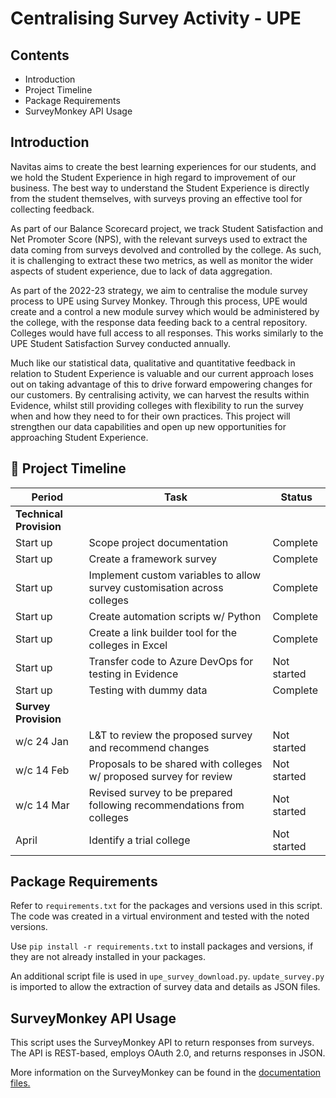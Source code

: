 # Centralising Survey Activity - UPE

## Contents

- Introduction
- Project Timeline
- Package Requirements
- SurveyMonkey API Usage

## Introduction

Navitas aims to create the best learning experiences for our students, and we hold the Student Experience in high regard to improvement of our business. The best way to understand the Student Experience is directly from the student themselves, with surveys proving an effective tool for collecting feedback. 

As part of our Balance Scorecard project, we track Student Satisfaction and Net Promoter Score (NPS), with the relevant surveys used to extract the data coming from surveys devolved and controlled by the college. As such, it is challenging to extract these two metrics, as well as monitor the wider aspects of student experience, due to lack of data aggregation. 

As part of the 2022-23 strategy, we aim to centralise the module survey process to UPE using Survey Monkey. Through this process, UPE would create and a control a new module survey which would be administered by the college, with the response data feeding back to a central repository. Colleges would have full access to all responses. This works similarly to the UPE Student Satisfaction Survey conducted annually. 

Much like our statistical data, qualitative and quantitative feedback in relation to Student Experience is valuable and our current approach loses out on taking advantage of this to drive forward empowering changes for our customers. By centralising activity, we can harvest the results within Evidence, whilst still providing colleges with flexibility to run the survey when and how they need to for their own practices. This project will strengthen our data capabilities and open up new opportunities for approaching Student Experience. 

## :calendar: Project Timeline 

| Period | Task | Status |
| --- | --- | --- |
| **Technical Provision**
| Start up | Scope project documentation | Complete
| Start up | Create a framework survey | Complete
| Start up | Implement custom variables to allow survey customisation across colleges | Complete
| Start up | Create automation scripts w/ Python | Complete
| Start up | Create a link builder tool for the colleges in Excel | Complete
| Start up | Transfer code to Azure DevOps for testing in Evidence | Not started
| Start up | Testing with dummy data | Complete
| **Survey Provision**
| w/c 24 Jan | L&T to review the proposed survey and recommend changes | Not started
| w/c 14 Feb | Proposals to be shared with colleges w/ proposed survey for review | Not started
| w/c 14 Mar | Revised survey to be prepared following recommendations from colleges | Not started
| April | Identify a trial college | Not started

## Package Requirements

Refer to ```requirements.txt``` for the packages and versions used in this script. The code was created in a virtual environment and tested with the noted versions. 

Use ```pip install -r requirements.txt``` to install packages and versions, if they are not already installed in your packages.

An additional script file is used in ```upe_survey_download.py```. ```update_survey.py``` is imported to allow the extraction of survey data and details as JSON files.
## SurveyMonkey API Usage

 This script uses the SurveyMonkey API to return responses from surveys. The API is REST-based, employs OAuth 2.0, and returns responses in JSON. 

 More information on the SurveyMonkey can be found in the [documentation files.](https://developer.surveymonkey.com/api/v3/#SurveyMonkey-Api)
